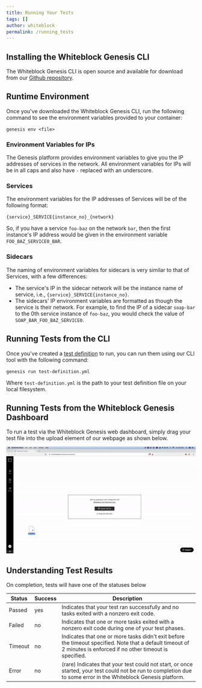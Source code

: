 ```yaml
---
title: Running Your Tests
tags: []
author: whiteblock
permalink: /running_tests
---
```


## Installing the Whiteblock Genesis CLI

The Whiteblock Genesis CLI is open source and available for download from our [Github repository](https://github.com/whiteblock/genesis-cli).

## Runtime Environment
Once you've downloaded the Whiteblock Genesis CLI, run the following command to see the environment variables provided to your container: 

```
genesis env <file>
```

### Environment Variables for IPs
The Genesis platform provides environment variables to give you the IP addresses of services in the network. All environment variables for IPs will be in all caps and also have `-` replaced with an underscore.

### Services
The environment variables for the IP addresses of Services will be of the following format: 
```
{service}_SERVICE{instance_no}_{network}
``` 

So, if you have a service `foo-baz` on the network 
`bar`, then the first instance's IP address would be given in the environment variable `FOO_BAZ_SERVICE0_BAR`.

### Sidecars
The naming of environment variables for sidecars is very similar to that of Services, with a few differences: 
* The service's IP in the sidecar network will be the instance name of service, i.e., `{service}_SERVICE{instance_no}`.
* The sidecars' IP environment variables are formatted as though the service is their network. For example, to find the IP of a sidecar `soap-bar` to the 0th service instance of `foo-baz`, you would check the value of `SOAP_BAR_FOO_BAZ_SERVICE0`.

## Running Tests from the CLI

Once you've created a [test definition](/defining_tests.html) to run, you can run them using our CLI tool with the following command:

```
genesis run test-definition.yml
```

Where `test-definition.yml` is the path to your test definition file on your local filesystem.

## Running Tests from the Whiteblock Genesis Dashboard

To run a test via the Whiteblock Genesis web dashboard, simply drag your test file into the upload element of our webpage as shown below.

![upload](/assets/img/upload.gif)

## Understanding Test Results

On completion, tests will have one of the statuses below

| Status  | Success | Description                                                                                                                                                       |
| ------- | ------- | ----------------------------------------------------------------------------------------------------------------------------------------------------------------- |
| Passed  | yes     | Indicates that your test ran successfully and no tasks exited with a nonzero exit code.                                                                           |
| Failed  | no      | Indicates that one or more tasks exited with a nonzero exit code during one of your test phases.                                                                  |
| Timeout | no      | Indicates that one or more tasks didn't exit before the timeout specified. Note that a default timeout of 2 minutes is enforced if no other timeout is specified. |
| Error   | no      | (rare) Indicates that your test could not start, or once started, your test could not be run to completion due to some error in the Whiteblock Genesis platform.  |

